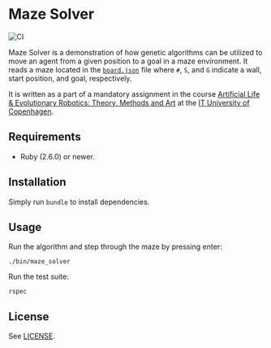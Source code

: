 # Maze Solver
![CI](https://github.com/majjoha/maze-solver/workflows/CI/badge.svg)

Maze Solver is a demonstration of how genetic algorithms can be utilized to move
an agent from a given position to a goal in a maze environment. It reads a maze
located in the
[`board.json`](https://github.com/majjoha/maze-solver/blob/main/board.json)
file where `#`, `S`, and `G` indicate a wall, start position, and goal,
respectively.

It is written as a part of a mandatory assignment in the course [Artificial Life
& Evolutionary Robotics: Theory, Methods and
Art](https://mit.itu.dk/ucs/cb_www/course.sml?course_id=2708762) at the [IT
University of Copenhagen](https://en.itu.dk).

## Requirements
* Ruby (2.6.0) or newer.

## Installation
Simply run `bundle` to install dependencies.

## Usage
Run the algorithm and step through the maze by pressing enter:

```
./bin/maze_solver
```

Run the test suite:

```
rspec
```

## License
See [LICENSE](https://github.com/majjoha/maze-solver/blob/main/LICENSE).
